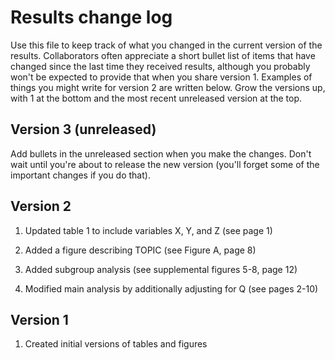 # Results change log

Use this file to keep track of what you changed in the current version of the results. Collaborators often appreciate a short bullet list of items that have changed since the last time they received results, although you probably won't be expected to provide that when you share version 1. Examples of things you might write for version 2 are written below. Grow the versions up, with 1 at the bottom and the most recent unreleased version at the top. 

## Version 3 (unreleased)

Add bullets in the unreleased section when you make the changes. Don't wait until you're about to release the new version (you'll forget some of the important changes if you do that).

## Version 2

1. Updated table 1 to include variables X, Y, and Z (see page 1)

1. Added a figure describing TOPIC (see Figure A, page 8)

1. Added subgroup analysis (see supplemental figures 5-8, page 12)

1. Modified main analysis by additionally adjusting for Q (see pages 2-10)

## Version 1 

1. Created initial versions of tables and figures
